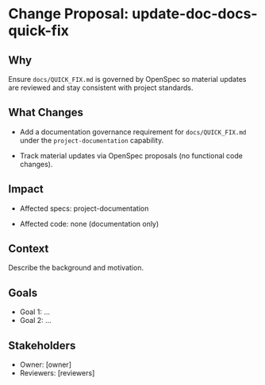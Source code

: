 # Change Proposal: update-doc-docs-quick-fix

## Why

Ensure `docs/QUICK_FIX.md` is governed by OpenSpec so material updates are reviewed and stay consistent with project standards.

## What Changes

- Add a documentation governance requirement for `docs/QUICK_FIX.md` under the `project-documentation` capability.

- Track material updates via OpenSpec proposals (no functional code changes).

## Impact

- Affected specs: project-documentation

- Affected code: none (documentation only)

## Context

Describe the background and motivation.


## Goals

- Goal 1: ...
- Goal 2: ...


## Stakeholders

- Owner: [owner]
- Reviewers: [reviewers]

